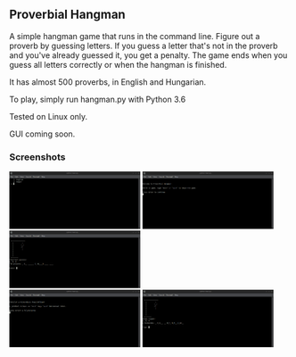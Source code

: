 ## Proverbial Hangman
A simple hangman game that runs in the command line.
Figure out a proverb by guessing
letters. If you guess a letter that's not in the
proverb and you've already guessed it, you get
a penalty.
The game ends when you guess all letters
correctly or when the hangman is finished.

It has almost 500 proverbs, in English and Hungarian.

To play, simply run hangman.py with Python 3.6

Tested on Linux only.

GUI coming soon.

### Screenshots

<img src="screenshots/screenshot_1.png" width=235 height=103> <img src="screenshots/screenshot_2.png" width=235 height=103> <img src="screenshots/screenshot_3.png" width=235 height=103>
<br>
<img src="screenshots/screenshot_4.png" width=235 height=103> <img src="screenshots/screenshot_5.png" width=235 height=103>
